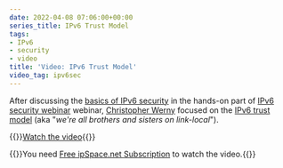 ```yaml
---
date: 2022-04-08 07:06:00+00:00
series_title: IPv6 Trust Model
tags:
- IPv6
- security
- video
title: 'Video: IPv6 Trust Model'
video_tag: ipv6sec
---
```

After discussing the [basics of IPv6 security](/2020/03/video-ipv6-security-overview/) in the hands-on part of [IPv6 security webinar](https://www.ipspace.net/IPv6_security) webinar, [Christopher Werny](https://www.ipspace.net/Author:Christopher_Werny) focused on the [IPv6 trust model](https://my.ipspace.net/bin/get/IPv6Sec/E2%20-%20IPv6%20Trust%20Model.mp4?doccode=IPv6Sec) (aka "_we're all brothers and sisters on link-local_").

{{<jump>}}[Watch the video](https://my.ipspace.net/bin/get/IPv6Sec/E2%20-%20IPv6%20Trust%20Model.mp4?doccode=IPv6Sec){{</jump>}}

{{<note info >}}You need [Free ipSpace.net Subscription](https://www.ipspace.net/Subscription/Free) to watch the video.{{</note>}}
